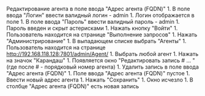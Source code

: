 Редактирование агента в поле ввода "Адрес агента (FQDN)"
    1. В поле ввода "Логин" ввести валидный логин - admin
    1. Логин отображается в поле
    1. В поле ввода "Пароль" ввести валидный пароль - admin
    1. Пароль введен и скрыт астерисками
    1. Нажать кнопку "Войти" 
    1. Пользователь находится на странице "Выполнение запросов"
    1. Нажать "Администрирование"
    1. В выпадающем списке выбрать "Агенты"
    1. Пользователь находится на странице http://192.168.118.128:7801/admin/Agent/
    1. Выбрать любой агент
    1. Нажать на значок "Карандаш"
    1. Появляется окно "Редактировать запись # ... " (где после # - порядковый номер агента)
    1. Удалить запись в поле ввода "Адрес агента (FQDN)"
    1. Поле ввода "Адрес агента (FQDN)" пустое
    1. Ввести новый адрес агента
    1. Нажать "Сохранить"
    1. Окно исчезло
    1. В столбце "Адрес агента (FQDN)" есть новая запись